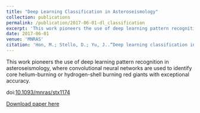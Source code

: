 ```yaml
---
title: "Deep Learning Classification in Asteroseismology"
collection: publications
permalink: /publication/2017-06-01-dl_classification
excerpt: 'This work pioneers the use of deep learning pattern recognition in asteroseismology, where convolutional neural networks are used to identify core helium-burning or hydrogen-shell burning red giants with exceptional accuracy.'
date: 2017-06-01
venue: 'MNRAS'
citation: 'Hon, M.; Stello, D.; Yu, J..“Deep learning classification in asteroseismology”2017, MNRAS, 469, 4578.'
---
```

This work pioneers the use of deep learning pattern recognition in asteroseismology, where convolutional neural networks are used to identify core helium-burning or hydrogen-shell burning red giants with exceptional accuracy.

doi:[10.1093/mnras/stx1174](https://arxiv.org/ct?url=https%3A%2F%2Fdx.doi.org%2F10.1093%2Fmnras%2Fstx1174&v=7693901f)


[Download paper here](https://arxiv.org/pdf/1705.06405)

